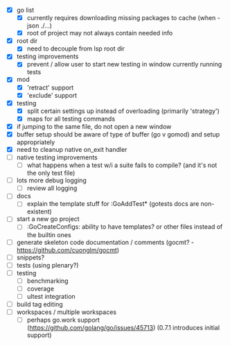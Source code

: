 - [x] go list
  - [x] currently requires downloading missing packages to cache (when -json ./...)
  - [x] root of project may not always contain needed info
- [x] root dir 
  - [x] need to decouple from lsp root dir
- [x] testing improvements
  - [x] prevent / allow user to start new testing in window currently running tests
- [x] mod
  - [x] 'retract' support
  - [x] 'exclude' support
- [x] testing
  - [x] split certain settings up instead of overloading (primarily 'strategy')
  - [x] maps for all testing commands
- [x] if jumping to the same file, do not open a new window
- [x] buffer setup should be aware of type of buffer (go v gomod) and setup appropriately
- [x] need to cleanup native on_exit handler
- [ ] native testing improvements
  - [ ] what happens when a test w/i a suite fails to compile? (and it's not the only test file)
- [ ] lots more debug logging
  - [ ] review all logging
- [ ] docs
  - [ ] explain the template stuff for :GoAddTest\* (gotests docs are non-existent)
- [ ] start a new go project
  - [ ] :GoCreateConfigs: ability to have templates? or other files instead of the builtin ones
- [ ] generate skeleton code documentation / comments (gocmt? - https://github.com/cuonglm/gocmt)
- [ ] snippets?
- [ ] tests (using plenary?)
- [ ] testing
  - [ ] benchmarking
  - [ ] coverage
  - [ ] ultest integration
- [ ] build tag editing
- [ ] workspaces / multiple workspaces
  - [ ] perhaps go.work support (https://github.com/golang/go/issues/45713) (0.7.1 introduces initial support)
